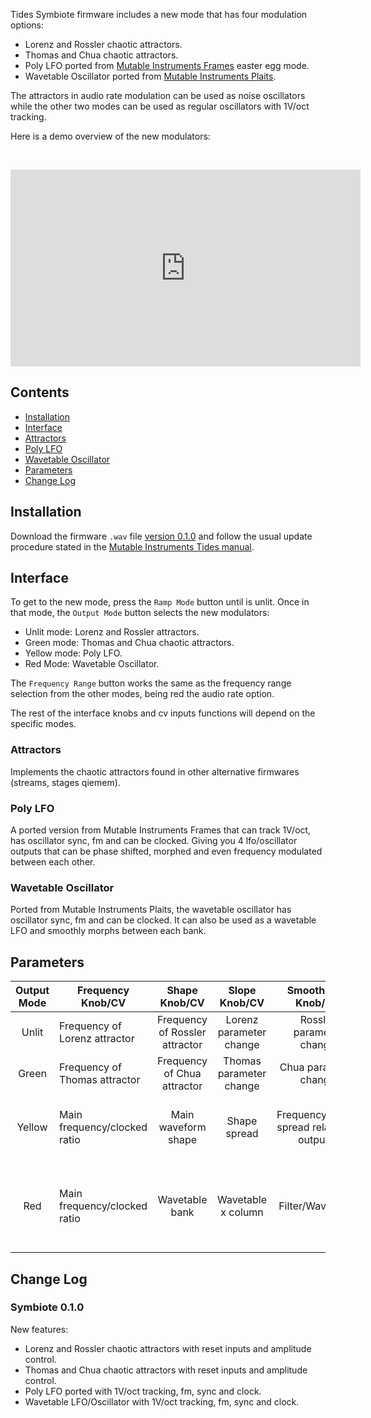 <!--
.. title: Tides Symbiote
.. slug: tides-symbiote
.. date: 2024-07-20 15:34:34 UTC-05:00
.. tags: 
.. category: 
.. link: 
.. description: 
.. type: text
-->

Tides Symbiote firmware includes a new mode that has four modulation options:

- Lorenz and Rossler chaotic attractors.
- Thomas and Chua chaotic attractors.
- Poly LFO ported from [Mutable Instruments Frames](https://pichenettes.github.io/mutable-instruments-documentation/modules/frames/secrets/) easter egg mode.
- Wavetable Oscillator ported from [Mutable Instruments Plaits](https://pichenettes.github.io/mutable-instruments-documentation/modules/plaits/manual/).

The attractors in audio rate modulation can be used as noise oscillators while the other two modes can be used as regular oscillators with 1V/oct tracking.

Here is a demo overview of the new modulators:

&nbsp;

<p align="center"><iframe width="560" height="315" src="https://www.youtube.com/embed/FZFHOwKZnD8" title="YouTube video player" frameborder="0" allow="accelerometer; autoplay; clipboard-write; encrypted-media; gyroscope; picture-in-picture; web-share" allowfullscreen></iframe></p>

## Contents

- [Installation](#installation)
- [Interface](#interface)
- [Attractors](#attractors)
- [Poly LFO](#poly-lfo)
- [Wavetable Oscillator](#wavetable-oscillator)
- [Parameters](#parameters)
- [Change Log](#change-log)

## Installation

Download the firmware `.wav` file [version 0.1.0](https://github.com/leandrob13/eurorack/releases/tag/v0.2.0) and follow the usual update procedure stated in the [Mutable Instruments Tides manual](https://pichenettes.github.io/mutable-instruments-documentation/modules/tides_2018/manual/).

## Interface

To get to the new mode, press the `Ramp Mode` button until is unlit. Once in that mode, the `Output Mode` button selects the new modulators:

- Unlit mode: Lorenz and Rossler attractors.
- Green mode: Thomas and Chua chaotic attractors.
- Yellow mode: Poly LFO.
- Red Mode: Wavetable Oscillator.

The `Frequency Range` button works the same as the frequency range selection from the other modes, being red the audio rate option.

The rest of the interface knobs and cv inputs functions will depend on the specific modes.

### Attractors

Implements the chaotic attractors found in other alternative firmwares (streams, stages qiemem).

### Poly LFO

A ported version from Mutable Instruments Frames that can track 1V/oct, has oscillator sync, fm and can be clocked. Giving you 4 lfo/oscillator outputs that can be phase shifted, morphed and even frequency modulated between each other.

### Wavetable Oscillator

Ported from Mutable Instruments Plaits, the wavetable oscillator has oscillator sync, fm and can be clocked. It can also be used as a wavetable LFO and smoothly morphs between each bank.

## Parameters

| Output Mode | Frequency Knob/CV             |         Shape Knob/CV          |      Slope Knob/CV      |             Smoothness Knob/CV              |         Shift/Level Knob/CV          |                    Trigger Input                    |             Clock Input             |                            Outputs                             |
|:-----------:|-------------------------------|:------------------------------:|:-----------------------:|:-------------------------------------------:|:------------------------------------:|:---------------------------------------------------:|:-----------------------------------:|:--------------------------------------------------------------:|
|    Unlit    | Frequency of Lorenz attractor | Frequency of Rossler attractor | Lorenz parameter change |          Rossler parameter change           |      Output level of attractors      |              Reset of Lorenz attractor              |     Reset of Rossler attractor      |                  1 & 2 Lorenz, 3 & 4 Rossler                   |
|    Green    | Frequency of Thomas attractor |  Frequency of Chua attractor   | Thomas parameter change |            Chua parameter change            |      Output level of attractors      |              Reset of Thomas attractor              |       Reset of Chua attractor       |                    1 & 2 Thomas, 3 & 4 Chua                    |
|   Yellow    | Main frequency/clocked ratio  |      Main waveform shape       |      Shape spread       | Frequency/Phase spread relative to output 1 | Phase modulation between each output | Resets the phase of all the outputs/oscillator sync | Clocks the frequency of the outputs |                  1 main output, 2-4 followers                  |
|     Red     | Main frequency/clocked ratio  |         Wavetable bank         |   Wavetable x column    |              Filter/Wavefoder               |          Wavetable y column          | Resets the phase of all the outputs/oscillator sync | Clocks the frequency of the outputs | 1: bipolar, 2: unipolar, 3: wavefolded sine, 4: bipolar square |

## Change Log

### Symbiote 0.1.0

New features:

- Lorenz and Rossler chaotic attractors with reset inputs and amplitude control.
- Thomas and Chua chaotic attractors with reset inputs and amplitude control.
- Poly LFO ported with 1V/oct tracking, fm, sync and clock.
- Wavetable LFO/Oscillator with 1V/oct tracking, fm, sync and clock.


